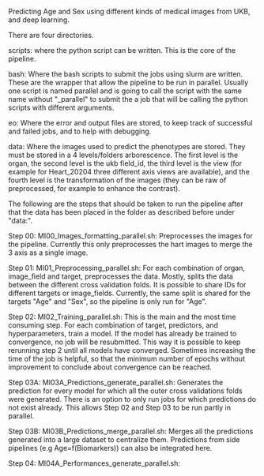 Predicting Age and Sex using different kinds of medical images from UKB, and deep learning.

There are four directories.

scripts: where the python script can be written. This is the core of the pipeline.

bash: Where the bash scripts to submit the jobs using slurm are written. These are the wrapper that allow the pipeline to be run in parallel. Usually one script is named parallel and is going to call the script with the same name without "\_parallel"  to submit the a job that will be calling the python scripts with different arguments.

eo: Where the error and output files are stored, to keep track of successful and failed jobs, and to help with debugging.

data: Where the images used to predict the phenotypes are stored. They must be stored in a 4 levels/folders arborescence. The first level is the organ, the second level is the ukb field_id, the third level is the view (for example for Heart_20204 three different axis views are available), and the fourth level is the transformation of the images (they can be raw of preprocessed, for example to enhance the contrast).

The following are the steps that should be taken to run the pipeline after that the data has been placed in the folder as described before under "data:".

Step 00: MI00_Images_formatting_parallel.sh: Preprocesses the images for the pipeline. Currently this only preprocesses the hart images to merge the 3 axis as a single image.

Step 01: MI01_Preprocessing_parallel.sh: For each combination of organ, image_field and target, preprocesses the data. Mostly, splits the data between the different cross validation folds. It is possible to share IDs for different targets or image_fields. Currently, the same split is shared for the targets "Age" and "Sex", so the pipeline is only run for "Age".

Step 02: MI02_Training_parallel.sh: This is the main and the most time consuming step. For each combination of target, predictors, and hyperparameters, train a model. If the model has already be trained to convergence, no job will be resubmitted. This way it is possible to keep rerunning step 2 until all models have converged. Sometimes increasing the time of the job is helpful, so that the minimum number of epochs without improvement to conclude about convergence can be reached.

Step 03A: MI03A_Predictions_generate_parallel.sh: Generates the prediction for every model for which all the outer cross validations folds were generated. There is an option to only run jobs for which predictions do not exist already. This allows Step 02 and Step 03 to be run partly in parallel.

Step 03B: MI03B_Predictions_merge_parallel.sh: Merges all the predictions generated into a large dataset to centralize them. Predictions from side pipelines (e.g Age=f(Biomarkers)) can also be integrated here.

Step 04: MI04A_Performances_generate_parallel.sh: 
